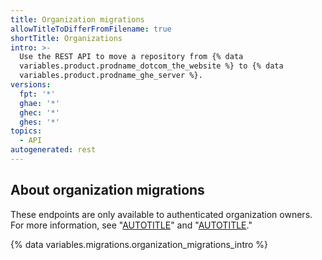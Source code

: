 ```yaml
---
title: Organization migrations
allowTitleToDifferFromFilename: true
shortTitle: Organizations
intro: >-
  Use the REST API to move a repository from {% data
  variables.product.prodname_dotcom_the_website %} to {% data
  variables.product.prodname_ghe_server %}.
versions:
  fpt: '*'
  ghae: '*'
  ghec: '*'
  ghes: '*'
topics:
  - API
autogenerated: rest
---
```


## About organization migrations

These endpoints are only available to authenticated organization owners. For more information, see "[AUTOTITLE](/organizations/managing-peoples-access-to-your-organization-with-roles/roles-in-an-organization#permission-levels-for-an-organization)" and "[AUTOTITLE](/rest/overview/authenticating-to-the-rest-api)."

{% data variables.migrations.organization_migrations_intro %}

<!-- Content after this section is automatically generated -->
